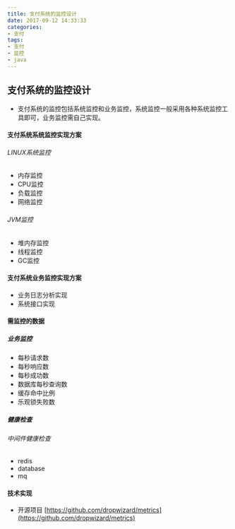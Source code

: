 ```yaml
---
title: 支付系统的监控设计
date: 2017-09-12 14:33:33
categories: 
- 支付
tags:
- 支付
- 监控
- java
---
```



## 支付系统的监控设计

- 支付系统的监控包括系统监控和业务监控，系统监控一般采用各种系统监控工具即可，业务监控需自己实现。

#### 支付系统系统监控实现方案

###### LINUX系统监控
- 内存监控
- CPU监控
- 负载监控
- 网络监控
###### JVM监控
- 堆内存监控
- 线程监控
- GC监控

#### 支付系统业务监控实现方案

- 业务日志分析实现
- 系统接口实现

#### 需监控的数据

##### 业务监控

- 每秒请求数
- 每秒响应数
- 每秒成功数
- 数据库每秒查询数
- 缓存命中比例
- 乐观锁失败数

##### 健康检查

###### 中间件健康检查

- redis
- database
- mq

#### 技术实现

- 开源项目 [https://github.com/dropwizard/metrics](https://github.com/dropwizard/metrics)
